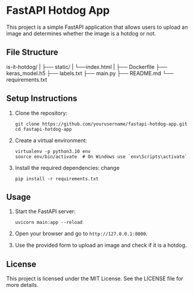 # FastAPI Hotdog App

This project is a simple FastAPI application that allows users to upload an image and determines whether the image is a hotdog or not.

## File Structure

is-it-hotdog/
|
├── static/
|  └──index.html
|
├── Dockerfile
├── keras_model.h5
├── labels.txt
├── main.py
├── README.md
└── requirements.txt

## Setup Instructions

1. Clone the repository:
   ```
   git clone https://github.com/yourusername/fastapi-hotdog-app.git
   cd fastapi-hotdog-app
   ```

2. Create a virtual environment:
   ```
   virtualenv -p python3.10 env
   source env/bin/activate  # On Windows use `env\Scripts\activate`
   ```

3. Install the required dependencies:
   change 
   ```
   pip install -r requirements.txt
   ```

## Usage

1. Start the FastAPI server:
   ```
   uvicorn main:app --reload
   ```

2. Open your browser and go to `http://127.0.0.1:8000`.

3. Use the provided form to upload an image and check if it is a hotdog.

## License

This project is licensed under the MIT License. See the LICENSE file for more details.